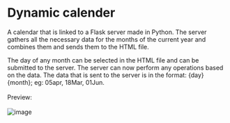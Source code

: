 # Dynamic calender<br>
A calendar that is linked to a Flask server made in Python. The server gathers all the necessary data for the months of the current year and combines them and sends them to the HTML file.<br>

The day of any month can be selected in the HTML file and can be submitted to the server. The server can now perform any operations based on the data. The data that is sent to the server is in the format: {day}{month}; eg: 05apr, 18Mar, 01Jun.<br><br>
Preview:<br><br>
![image](https://github.com/suvanjanprasai/dynamiccalender/assets/73032557/401694c0-c9e3-40ab-a173-e4e0cd2305df)

